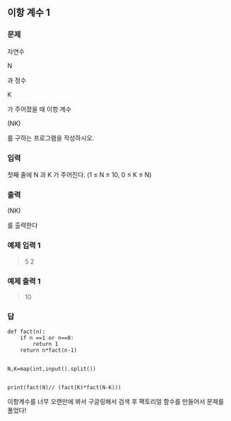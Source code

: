 ## 이항 계수 1

### 문제
자연수

N

과 정수

K

가 주어졌을 때 이항 계수

(NK)

를 구하는 프로그램을 작성하시오.


### 입력
첫째 줄에
N 과 K 가 주어진다. (1 ≤ N ≤ 10, 0 ≤ K ≤ N)

### 출력

(NK)

를 출력한다


### 예제 입력 1
>5 2

### 예제 출력 1

>10

###  답

```shell
def fact(n):
    if n ==1 or n==0:
        return 1
    return n*fact(n-1)    


N,K=map(int,input().split())


print(fact(N)// (fact(K)*fact(N-K)))

```

이항계수를 너무 오랜만에 봐서 구글링해서 검색 후 팩토리얼 함수를 만들어서 문제를 풀었다! 
